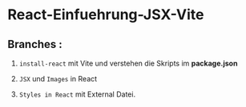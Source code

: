 # React-Einfuehrung-JSX-Vite

## Branches :

1. `install-react` mit Vite und verstehen die Skripts im **package.json**

2. `JSX` und `Images` in React

3. `Styles in React` mit External Datei.

